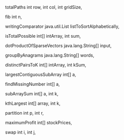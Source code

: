 totalPaths
	int row, int col, int gridSize, 

fib
	int n, 

writingComparator
	java.util.List listToSortAlphabetically, 

isTotalPossible
	int[] intArray, int sum, 

dotProductOfSparseVectors
	java.lang.String[] input, 

groupByAnagrams
	java.lang.String[] words, 

distinctPairsToK
	int[] intArray, int kSum, 

largestContiguousSubArray
	int[] a, 

findMissingNumber
	int[] a, 

subArraySum
	int[] a, int k, 

kthLargest
	int[] array, int k, 

partition
	int p, int r, 

maximumProfit
	int[] stockPrices, 

swap
	int i, int j, 

